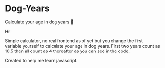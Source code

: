 # Dog-Years
Calculate your age in dog years 🐶

Hi!

Simple calculator, no real frontend as of yet but you change the first variable yourself to calculate your age in dog years. 
First two years count as 10.5 then all count as 4 thereafter as you can see in the code.

Created to help me learn javascript.

